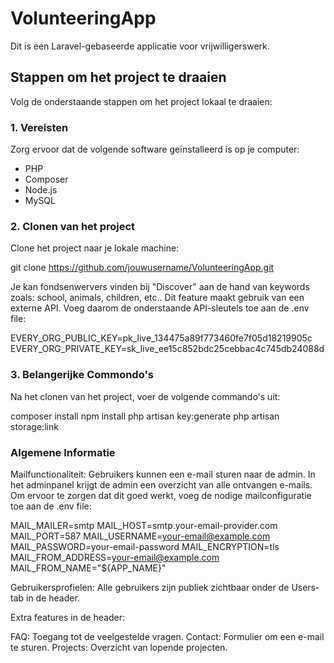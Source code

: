 # VolunteeringApp

Dit is een Laravel-gebaseerde applicatie voor vrijwilligerswerk. 

## Stappen om het project te draaien

Volg de onderstaande stappen om het project lokaal te draaien:

### 1. Vereisten

Zorg ervoor dat de volgende software geïnstalleerd is op je computer:
- PHP
- Composer
- Node.js
- MySQL

### 2. Clonen van het project

Clone het project naar je lokale machine:

git clone https://github.com/jouwusername/VolunteeringApp.git

Je kan fondsenwervers vinden bij "Discover" aan de hand van keywords zoals: school, animals, children, etc..
Dit feature maakt gebruik van een externe API. Voeg daarom de onderstaande API-sleutels toe aan de .env file:

EVERY_ORG_PUBLIC_KEY=pk_live_134475a89f773460fe7f05d18219905c
EVERY_ORG_PRIVATE_KEY=sk_live_ee15c852bdc25cebbac4c745db24088d

### 3. Belangerijke Commondo's
Na het clonen van het project, voer de volgende commando's uit:

composer install
npm install
php artisan key:generate
php artisan storage:link

### Algemene Informatie

Mailfunctionaliteit: Gebruikers kunnen een e-mail sturen naar de admin. In het adminpanel krijgt de admin een overzicht van alle ontvangen e-mails.
Om ervoor te zorgen dat dit goed werkt, voeg de nodige mailconfiguratie toe aan de .env file:

MAIL_MAILER=smtp
MAIL_HOST=smtp.your-email-provider.com
MAIL_PORT=587
MAIL_USERNAME=your-email@example.com
MAIL_PASSWORD=your-email-password
MAIL_ENCRYPTION=tls
MAIL_FROM_ADDRESS=your-email@example.com
MAIL_FROM_NAME="${APP_NAME}"

Gebruikersprofielen: Alle gebruikers zijn publiek zichtbaar onder de Users-tab in de header.

Extra features in de header:

FAQ: Toegang tot de veelgestelde vragen.
Contact: Formulier om een e-mail te sturen.
Projects: Overzicht van lopende projecten.

